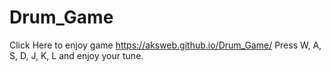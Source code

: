 # Drum_Game
Click Here to enjoy game https://aksweb.github.io/Drum_Game/
Press W, A, S, D, J, K, L and enjoy your tune.
